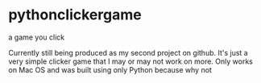 # pythonclickergame
a game you click

Currently still being produced as my second project on github.
It's just a very simple clicker game that I may or may not work on more. Only works on Mac OS and was built using only Python because why not
